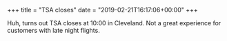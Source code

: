 +++
title = "TSA closes"
date = "2019-02-21T16:17:06+00:00"
+++

Huh, turns out TSA closes at 10:00 in Cleveland. Not a great experience for customers with  late night flights.
			